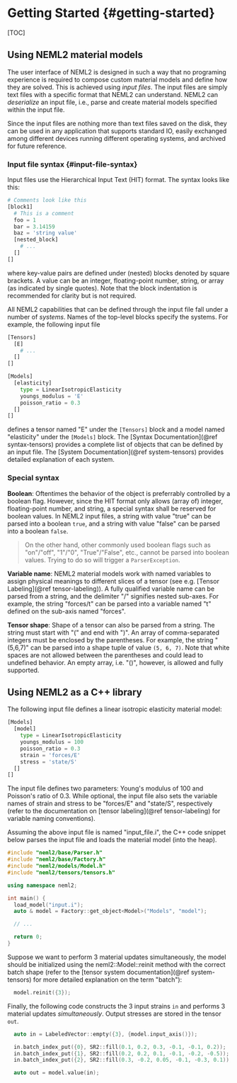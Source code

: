 # Getting Started {#getting-started}

[TOC]

## Using NEML2 material models

The user interface of NEML2 is designed in such a way that no programing experience is required to compose custom material models and define how they are solved. This is achieved using _input files_. The input files are simply text files with a specific format that NEML2 can understand. NEML2 can _deserialize_ an input file, i.e., parse and create material models specified within the input file.

Since the input files are nothing more than text files saved on the disk, they can be used in any application that supports standard IO, easily exchanged among different devices running different operating systems, and archived for future reference.

### Input file syntax {#input-file-syntax}

Input files use the Hierarchical Input Text (HIT) format. The syntax looks like this:
```python
# Comments look like this
[block1]
  # This is a comment
  foo = 1
  bar = 3.14159
  baz = 'string value'
  [nested_block]
    # ...
  []
[]
```
where key-value pairs are defined under (nested) blocks denoted by square brackets. A value can be an integer, floating-point number, string, or array (as indicated by single quotes). Note that the block indentation is recommended for clarity but is not required.

All NEML2 capabilities that can be defined through the input file fall under a number of _systems_. Names of the top-level blocks specify the systems. For example, the following input file
```python
[Tensors]
  [E]
    # ...
  []
[]

[Models]
  [elasticity]
    type = LinearIsotropicElasticity
    youngs_modulus = 'E'
    poisson_ratio = 0.3
  []
[]
```
defines a tensor named "E" under the `[Tensors]` block and a model named "elasticity" under the `[Models]` block. The [Syntax Documentation](@ref syntax-tensors) provides a complete list of objects that can be defined by an input file. The [System Documentation](@ref system-tensors) provides detailed explanation of each system.

### Special syntax

**Boolean**: Oftentimes the behavior of the object is preferrably controlled by a boolean flag. However, since the HIT format only allows (array of) integer, floating-point number, and string, a special syntax shall be reserved for boolean values. In NEML2 input files, a string with value "true" can be parsed into a boolean `true`, and a string with value "false" can be parsed into a boolean `false`.

> On the other hand, other commonly used boolean flags such as "on"/"off", "1"/"0", "True"/"False", etc., cannot be parsed into boolean values. Trying to do so will trigger a `ParserException`.

**Variable name**: NEML2 material models work with named variables to assign physical meanings to different slices of a tensor (see e.g. [Tensor Labeling](@ref tensor-labeling)). A fully qualified variable name can be parsed from a string, and the delimiter "/" signifies nested sub-axes. For example, the string "forces/t" can be parsed into a variable named "t" defined on the sub-axis named "forces".

**Tensor shape**: Shape of a tensor can also be parsed from a string. The string must start with "(" and end with ")". An array of comma-separated integers must be enclosed by the parentheses. For example, the string "(5,6,7)" can be parsed into a shape tuple of value `(5, 6, 7)`. Note that white spaces are not allowed between the parentheses and could lead to undefined behavior. An empty array, i.e. "()", however, is allowed and fully supported.

## Using NEML2 as a C++ library

The following input file defines a linear isotropic elasticity material model:

```python
[Models]
  [model]
    type = LinearIsotropicElasticity
    youngs_modulus = 100
    poisson_ratio = 0.3
    strain = 'forces/E'
    stress = 'state/S'
  []
[]
```

The input file defines two parameters: Young's modulus of 100 and Poisson's ratio of 0.3. While optional, the input file also sets the variable names of strain and stress to be "forces/E" and "state/S", respectively (refer to the documentation on [tensor labeling](@ref tensor-labeling) for variable naming conventions).

Assuming the above input file is named "input_file.i", the C++ code snippet below parses the input file and loads the material model (into the heap).

```cpp
#include "neml2/base/Parser.h"
#include "neml2/base/Factory.h"
#include "neml2/models/Model.h"
#include "neml2/tensors/tensors.h"

using namespace neml2;

int main() {
  load_model("input.i");
  auto & model = Factory::get_object<Model>("Models", "model");

  // ...

  return 0;
}
```

Suppose we want to perform 3 material updates simultaneously, the model should be initialized using the neml2::Model::reinit method with the correct batch shape (refer to the [tensor system documentation](@ref system-tensors) for more detailed explanation on the term "batch"):

```cpp
  model.reinit({3});
```

Finally, the following code constructs the 3 input strains `in` and performs 3 material updates _simultaneously_. Output stresses are stored in the tensor `out`.

```cpp
  auto in = LabeledVector::empty({3}, {model.input_axis()});

  in.batch_index_put({0}, SR2::fill(0.1, 0.2, 0.3, -0.1, -0.1, 0.2));
  in.batch_index_put({1}, SR2::fill(0.2, 0.2, 0.1, -0.1, -0.2, -0.5));
  in.batch_index_put({2}, SR2::fill(0.3, -0.2, 0.05, -0.1, -0.3, 0.1));

  auto out = model.value(in);
```
